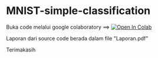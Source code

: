 # MNIST-simple-classification
Buka code melalui google colaboratory ==> [![Open In Colab](https://colab.research.google.com/assets/colab-badge.svg)](https://colab.research.google.com/github/Oz-ard/MNIST-simple-classification/blob/master/MNIST-simple-classification.ipynb)

Laporan dari source code berada dalam file "Laporan.pdf"

Terimakasih
